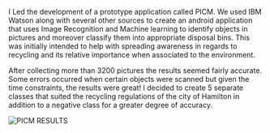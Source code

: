 

I Led the development of a prototype application called PICM. We used IBM Watson along with several other sources to create an android application that uses Image Recognition and Machine learning to identify objects in pictures and moreover classify them into appropriate disposal bins. This was initially intended to help with spreading awareness in regards to recycling and its relative importance when associated to the environment. 


After collecting more than 3200 pictures the results seemed fairly accurate. Some errors occurred when certain objects were scanned but given the time constraints, the results were great! I decided to create 5 separate classes that suited the recycling regulations of the city of Hamilton in addition to a negative class for a greater degree of accuracy. 

![PICM RESULTS](https://tareqassi.com/bundles/imageedit__9577127537.jpg)


